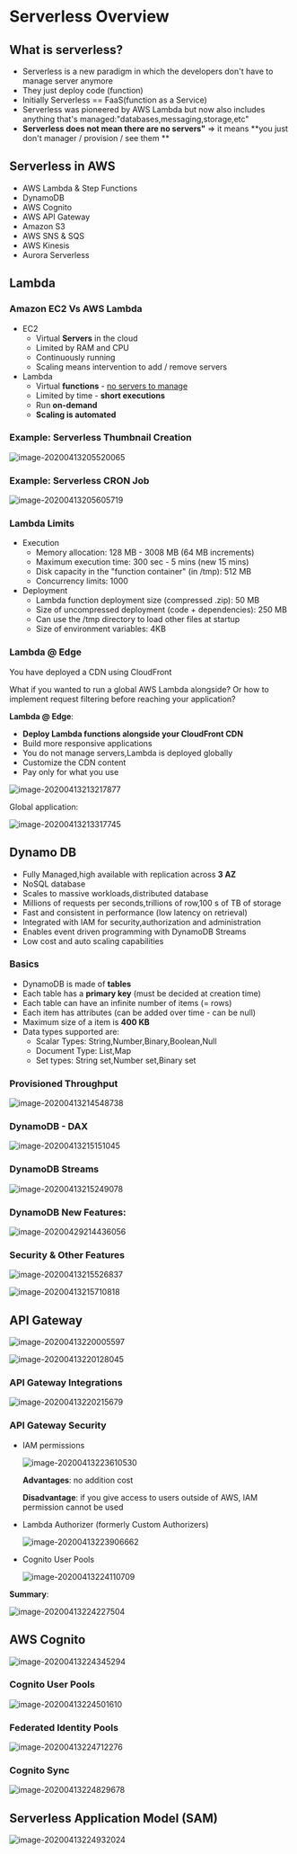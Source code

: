 # Serverless Overview

## What is serverless?

- Serverless is a new paradigm in which the developers don't have to manage server anymore
- They just deploy code (function)
- Initially Serverless == FaaS(function as a Service)
- Serverless was pioneered by AWS Lambda but now also includes anything that's managed:"databases,messaging,storage,etc"
- **Serverless does not mean there are no servers"** => it means **you just don't manager / provision / see them **

## Serverless in AWS

- AWS Lambda & Step Functions
- DynamoDB
- AWS Cognito
- AWS API Gateway
- Amazon S3
- AWS SNS & SQS
- AWS Kinesis
- Aurora Serverless

## Lambda 

### Amazon EC2  Vs AWS Lambda

- EC2
  - Virtual **Servers** in the cloud
  - Limited by RAM and CPU
  - Continuously running
  - Scaling means intervention to add / remove servers
- Lambda
  - Virtual **functions** - <u>no servers to manage</u>
  - Limited by time - **short executions**
  - Run **on-demand**
  - **Scaling is automated**

### Example: Serverless Thumbnail Creation

![image-20200413205520065](.\screenshot\image-20200413205520065.png)

### Example: Serverless CRON Job

![image-20200413205605719](.\screenshot\image-20200413205605719.png)

### Lambda Limits

- Execution
  - Memory allocation: 128 MB - 3008 MB (64 MB increments)
  - Maximum  execution time: 300 sec - 5 mins (new 15 mins)
  - Disk capacity in the "function container" (in /tmp): 512 MB
  - Concurrency limits: 1000
- Deployment
  - Lambda function deployment size (compressed .zip): 50 MB
  - Size of uncompressed deployment (code + dependencies): 250 MB
  - Can use the /tmp directory to load other files at startup
  - Size of environment variables: 4KB

### Lambda @ Edge

You have deployed a CDN using CloudFront

What if you wanted to run a global AWS Lambda alongside? Or how to implement request filtering before reaching your application?

**Lambda @ Edge**:

- **Deploy Lambda functions alongside your CloudFront CDN**
- Build more responsive applications
- You do not manage servers,Lambda is deployed globally
- Customize the CDN content
- Pay only for what you use

![image-20200413213217877](.\screenshot\image-20200413213217877.png)

Global application:

![image-20200413213317745](.\screenshot\image-20200413213317745.png)

## Dynamo DB

- Fully Managed,high available with replication across **3 AZ**
- NoSQL database 
- Scales to massive workloads,distributed database
- Millions of requests per seconds,trillions of row,100 s of TB of storage
- Fast and consistent in performance (low latency on retrieval)
- Integrated with IAM for security,authorization and administration
- Enables event driven programming with DynamoDB Streams
- Low cost and auto scaling capabilities

### Basics

- DynamoDB is made of **tables**
- Each table has a **primary key** (must be decided at creation time)
- Each table can have an infinite number of items (= rows)
- Each item has attributes (can be added over time - can be null)
- Maximum size of a item is **400 KB**
- Data types supported are:
  - Scalar Types: String,Number,Binary,Boolean,Null
  - Document Type: List,Map
  - Set types: String set,Number set,Binary set

### Provisioned Throughput

![image-20200413214548738](.\screenshot\image-20200413214548738.png)

### DynamoDB - DAX

![image-20200413215151045](.\screenshot\image-20200413215151045.png)

### DynamoDB Streams

![image-20200413215249078](.\screenshot\image-20200413215249078.png)

### DynamoDB New Features:

![image-20200429214436056](screenshot/image-20200429214436056.png)

### Security & Other Features

![image-20200413215526837](.\screenshot\image-20200413215526837.png)

![image-20200413215710818](.\screenshot\image-20200413215710818.png)

## API Gateway

![image-20200413220005597](.\screenshot\image-20200413220005597.png)

![image-20200413220128045](.\screenshot\image-20200413220128045.png)

### API Gateway Integrations

![image-20200413220215679](.\screenshot\image-20200413220215679.png)

### API Gateway Security

- IAM permissions

  ![image-20200413223610530](.\screenshot\image-20200413223610530.png)

  **Advantages**: no addition cost

  **Disadvantage**: if you give access to users outside of AWS, IAM permission cannot be used

- Lambda Authorizer (formerly Custom Authorizers)

  ![image-20200413223906662](.\screenshot\image-20200413223906662.png)

- Cognito User Pools

  ![image-20200413224110709](.\screenshot\image-20200413224110709.png)

**Summary**:

![image-20200413224227504](.\screenshot\image-20200413224227504.png)

## AWS Cognito

![image-20200413224345294](.\screenshot\image-20200413224345294.png)

### Cognito User Pools

![image-20200413224501610](.\screenshot\image-20200413224501610.png)

### Federated Identity Pools

![image-20200413224712276](.\screenshot\image-20200413224712276.png)

### Cognito Sync

![image-20200413224829678](.\screenshot\image-20200413224829678.png)

## Serverless Application Model (SAM)

![image-20200413224932024](.\screenshot\image-20200413224932024.png)



